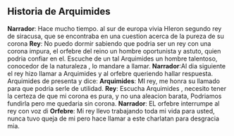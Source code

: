 ## Historia de Arquimides
**Narrador**: Hace mucho tiempo. al sur de europa vivia HIeron segundo rey de siracusa,
que se encontraba en una cuestion acerca de la pureza de su corona
**Rey**: No puedo dormir sabiendo que podria ser un rey con una corona impura, el orfebre del reino un hombre oportunista y astuto, quien podria confiar en el. Escuche de un tal Arquimides un hombre talentoso, conocedor de la naturaleza , lo mandare a llamar.
**Narrador**:Al dia siguiente el rey hizo llamar a Arquimides y al orfebre queriendo hallar respuesta. Arquimides de presenta y dice:
**Arquimides**: MI rey, me honra su llamado para que podria serle de utilidad.
**Rey**: Escucha Arquimides , necesito tener la certeza de que mi corona es pura, y no una aleacion barata, Podriamos fundirla pero me quedaria sin corona.
**Narrador**: EL orfebre interrumpe al rey con voz di
**Orfebre**: Mi rey llevo trabajando toda mi vida para usted, nunca tuvo queja de mi pero hace llamar a este charlatan para desgracia mia.

<!--stackedit_data:
eyJoaXN0b3J5IjpbLTE4OTk0NTk3NTRdfQ==
-->